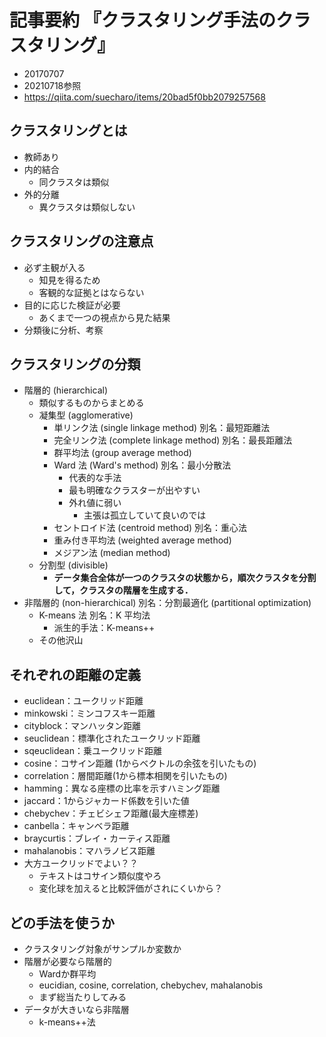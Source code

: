 <!-- tex script for md -->
<script type="text/javascript" async src="https://cdnjs.cloudflare.com/ajax/libs/mathjax/2.7.7/MathJax.js?config=TeX-MML-AM_CHTML">
</script>
<script type="text/x-mathjax-config">
 MathJax.Hub.Config({
 tex2jax: {
 inlineMath: [['$', '$'] ],
 displayMath: [ ['$$','$$'], ["\\[","\\]"] ]
 }
 });
</script>

# 記事要約 『クラスタリング手法のクラスタリング』

- 20170707
- 20210718参照
- https://qiita.com/suecharo/items/20bad5f0bb2079257568

<!-- -------------------- -->

## クラスタリングとは
- 教師あり
- 内的結合
    - 同クラスタは類似
- 外的分離 
    - 異クラスタは類似しない

<!-- -------------------- -->

## クラスタリングの注意点
- 必ず主観が入る
    - 知見を得るため
    - 客観的な証拠とはならない
- 目的に応じた検証が必要
    - あくまで一つの視点から見た結果
- 分類後に分析、考察

<!-- -------------------- -->

## クラスタリングの分類
- 階層的 (hierarchical)
    - 類似するものからまとめる
	- 凝集型 (agglomerative)
		- 単リンク法 (single linkage method) 別名：最短距離法
		- 完全リンク法 (complete linkage method) 別名：最長距離法
		- 群平均法 (group average method)
		- Ward 法 (Ward's method) 別名：最小分散法
            - 代表的な手法
            - 最も明確なクラスターが出やすい
            - 外れ値に弱い
                - 主張は孤立していて良いのでは
		- セントロイド法 (centroid method) 別名：重心法
		- 重み付き平均法 (weighted average method)
		- メジアン法 (median method)
	- 分割型 (divisible)
		- **データ集合全体が一つのクラスタの状態から，順次クラスタを分割して，クラスタの階層を生成する．**
- 非階層的 (non-hierarchical) 別名：分割最適化 (partitional optimization)
	- K-means 法 別名：K 平均法
		- 派生的手法：K-means++
	- その他沢山

<!-- -------------------- -->

## それぞれの距離の定義
- euclidean：ユークリッド距離
- minkowski：ミンコフスキー距離
- cityblock：マンハッタン距離
- seuclidean：標準化されたユークリッド距離
- sqeuclidean：乗ユークリッド距離
- cosine：コサイン距離 (1からベクトルの余弦を引いたもの)
- correlation：層間距離(1から標本相関を引いたもの)
- hamming：異なる座標の比率を示すハミング距離
- jaccard：1からジャカード係数を引いた値
- chebychev：チェビシェフ距離(最大座標差)
- canbella：キャンベラ距離
- braycurtis：ブレイ・カーティス距離
- mahalanobis：マハラノビス距離
- 大方ユークリッドでよい？？
    - テキストはコサイン類似度やろ
    - 変化球を加えると比較評価がされにくいから？

<!-- -------------------- -->

## どの手法を使うか
- クラスタリング対象がサンプルか変数か
- 階層が必要なら階層的
    - Wardか群平均
    - eucidian, cosine, correlation, chebychev, mahalanobis
    - まず総当たりしてみる
- データが大きいなら非階層
    - k-means++法
